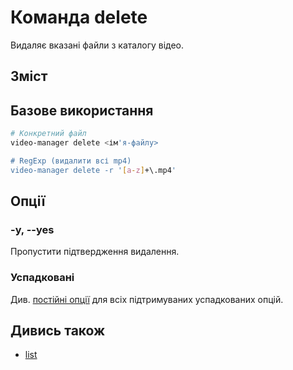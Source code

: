 # Команда delete

Видаляє вказані файли з каталогу відео.

## Зміст

<!--toc:start-->
<!-- - [Команда delete](#команда-delete) -->
<!--   - [Зміст](#зміст) -->
<!--   - [Базове використання](#базове-використання) -->
<!--   - [Опції](#опції) -->
<!--     - [-y, --yes](#-y---yes) -->
<!--     - [Успадковані](#успадковані) -->
<!--   - [Дивись також](#дивись-також) -->
<!--toc:end-->

## Базове використання

```sh
# Конкретний файл
video-manager delete <ім'я-файлу>

# RegExp (видалити всі mp4)
video-manager delete -r '[a-z]+\.mp4'
```

## Опції

### -y, --yes

Пропустити підтвердження видалення.

### Успадковані

Див. [постійні опції](./index.md#_2) для всіх підтримуваних успадкованих опцій.

## Дивись також

- [list](./list.md)

